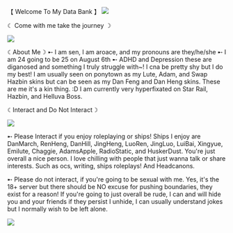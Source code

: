 【 Welcome To My Data Bank 】
<img src="https://www.pcgamesn.com/wp-content/sites/pcgamesn/2023/07/honkai-star-rail-imbibitor-lunae-dan-heng.jpg"> 

☾ Come with me take the journey ☽

<img src="https://images-wixmp-ed30a86b8c4ca887773594c2.wixmp.com/f/e15a9051-e20c-467a-8375-90dee1a91fc4/dgsavby-41e5e0d1-2f95-45f7-bef2-72c3f011731a.gif?token=eyJ0eXAiOiJKV1QiLCJhbGciOiJIUzI1NiJ9.eyJzdWIiOiJ1cm46YXBwOjdlMGQxODg5ODIyNjQzNzNhNWYwZDQxNWVhMGQyNmUwIiwiaXNzIjoidXJuOmFwcDo3ZTBkMTg4OTgyMjY0MzczYTVmMGQ0MTVlYTBkMjZlMCIsIm9iaiI6W1t7InBhdGgiOiJcL2ZcL2UxNWE5MDUxLWUyMGMtNDY3YS04Mzc1LTkwZGVlMWE5MWZjNFwvZGdzYXZieS00MWU1ZTBkMS0yZjk1LTQ1ZjctYmVmMi03MmMzZjAxMTczMWEuZ2lmIn1dXSwiYXVkIjpbInVybjpzZXJ2aWNlOmZpbGUuZG93bmxvYWQiXX0.09E7zI-hdWFCHL3Aar2i043-Ic9iuvdkc8tnndvRWFg">


☾About Me☽
➸ I am sen, I am aroace, and my pronouns are they/he/she
➸ I am 24 going to be 25 on August 6th
➸ ADHD and Depression these are diganosed and something I truly struggle with~! I cna be pretty shy but I do my best! I am usually seen on ponytown as my Lute, Adam, and Swap Hazbin skins but can be seen as my Dan Feng and Dan Heng skins. These are me it's a kin thing. :D I am currently very hyperfixated on Star Rail, Hazbin, and Helluva Boss. 

☾Interact and Do Not Interact☽

<img src="https://s1.zerochan.net/Honkai.Star.Rail.600.4002958.jpg">

➸ Please Interact  if you enjoy roleplaying or ships! Ships I enjoy are DanMarch, RenHeng, DanHill, JingHeng, LuoRen, JingLuo, LuiBai, Xingyue, Emilute, Chaggie, AdamsApple, RadioStatic, and HuskerDust. You're just overall a nice person. I love chilling with people that just wanna talk or share interests. Such as ocs, writing, ships roleplays! And Headcanons.

➸ Please do not interact, if you're going to be sexual with me. Yes, it's the 18+ server but there should be NO excuse for pushing boundaries, they exist for a reason! If you're going to just overall be rude, I can and will hide you and your friends if they persist I unhide, I can usually understand jokes but I normally wish to be left alone. 

<img src="https://dropinblog.net/34253354/files/featured/honkai-star-rail-dan-heng-imbibitor-lunae-build-guide-1.jpg">
